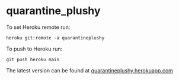 # quarantine_plushy

To set Heroku remote run:
```
heroku git:remote -a quarantineplushy
```

To push to Heroku run:
```
git push heroku main
```

The latest version can be found at [quarantineplushy.herokuapp.com](http://quarantineplushy.herokuapp.com)